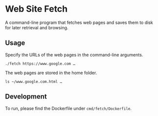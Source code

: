 <html>
<body>
<h1>Web Site Fetch</h1>
<p>A command-line program that fetches web pages and saves them to disk for later retrieval and browsing.</p>
<h2>Usage</h2>
<p>Specify the URLs of the web pages in the command-line arguments.</p>
<p>
    <code>./fetch https://www.google.com …</code>
</p>
<p>The web pages are stored in the home folder.</p>
<p>
    <code>ls ~/www.google.com.html …</code>
</p>
<h2>Development</h2>
<p>To run, please find the Dockerfile under <code>cmd/fetch/Dockerfile</code>.</p>
</body>
</html>
